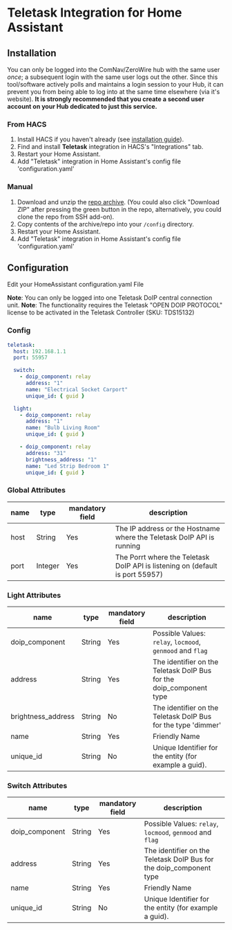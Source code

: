 # Teletask Integration for Home Assistant

## Installation

You can only be logged into the ComNav/ZeroWire hub with the same user _once_; a subsequent login with the same user logs out the other. Since this tool/software actively polls and maintains a login session to your Hub, it can prevent you from being able to log into at the same time elsewhere (via it's website). **It is strongly recommended that you create a second user account on your Hub dedicated to just this service.**

### From HACS

1. Install HACS if you haven't already (see [installation guide](https://hacs.xyz/docs/setup/download)).
2. Find and install **Teletask** integration in HACS's "Integrations" tab.
3. Restart your Home Assistant.
4. Add "Teletask" integration in Home Assistant's config file 'configuration.yaml'

### Manual

1. Download and unzip the [repo archive](https://github.com/Tiemooowh/homeassistant-teletask/archive/refs/heads/main.zip). (You could also click "Download ZIP" after pressing the green button in the repo, alternatively, you could clone the repo from SSH add-on).
2. Copy contents of the archive/repo into your `/config` directory.
3. Restart your Home Assistant.
4. Add "Teletask" integration in Home Assistant's config file 'configuration.yaml'

## Configuration

Edit your HomeAssistant configuration.yaml File

**Note**: You can only be logged into one Teletask DoIP central connection unit.
**Note**: The functionality requires the Teletask "OPEN DOIP PROTOCOL" license to be activated in the Teletask Controller (SKU: TDS15132)

### Config

```yaml
teletask:
  host: 192.168.1.1
  port: 55957

  switch:
    - doip_component: relay
      address: "1"
      name: "Electrical Socket Carport"
      unique_id: { guid }

  light:
    - doip_component: relay
      address: "1"
      name: "Bulb Living Room"
      unique_id: { guid }

    - doip_component: relay
      address: "31"
      brightness_address: "1"
      name: "Led Strip Bedroom 1"
      unique_id: { guid }
```

### Global Attributes

| name | type    | mandatory field | description                                                                   |
| ---- | ------- | --------------- | ----------------------------------------------------------------------------- |
| host | String  | Yes             | The IP address or the Hostname where the Teletask DoIP API is running         |
| port | Integer | Yes             | The Porrt where the Teletask DoIP API is listening on (default is port 55957) |

### Light Attributes

| name               | type   | mandatory field | description                                                         |
| ------------------ | ------ | --------------- | ------------------------------------------------------------------- |
| doip_component     | String | Yes             | Possible Values: `relay`, `locmood`, `genmood` and `flag`           |
| address            | String | Yes             | The identifier on the Teletask DoIP Bus for the doip_component type |
| brightness_address | String | No              | The identifier on the Teletask DoIP Bus for the type 'dimmer'       |
| name               | String | Yes             | Friendly Name                                                       |
| unique_id          | String | No              | Unique Identifier for the entity (for example a guid).              |

### Switch Attributes

| name           | type   | mandatory field | description                                                         |
| -------------- | ------ | --------------- | ------------------------------------------------------------------- |
| doip_component | String | Yes             | Possible Values: `relay`, `locmood`, `genmood` and `flag`           |
| address        | String | Yes             | The identifier on the Teletask DoIP Bus for the doip_component type |
| name           | String | Yes             | Friendly Name                                                       |
| unique_id      | String | No              | Unique Identifier for the entity (for example a guid).              |
